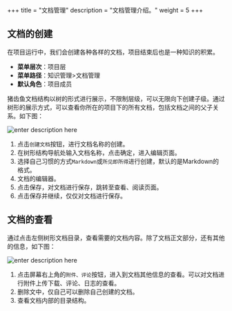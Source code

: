 +++
title = "文档管理"
description = "文档管理介绍。"
weight = 5
+++

## 文档的创建

在项目运行中，我们会创建各种各样的文档，项目结束后也是一种知识的积累。

- **菜单层次**：项目层
- **菜单路径**：知识管理>文档管理
- **默认角色**：项目成员

猪齿鱼文档结构以树的形式进行展示，不限制层级，可以无限向下创建子级。通过树形的展示方式，可以查看你所在的项目下的所有文档，包括文档之间的父子关系。如下图：

![enter description here](/docs/user-guide/knowledge-management/document-management/img/document_1.png)

1. 点击`创建文档`按钮，进行文档名称的创建。
2. 在树形结构导航处输入文档名称，点击确定，进入编辑页面。
3. 选择自己习惯的方式`Markdown`或`所见即所得`进行创建，默认的是Markdown的格式。
4. 文档的编辑器。
5. 点击保存，对文档进行保存，跳转至查看、阅读页面。
6. 点击保存并继续，仅仅对文档进行保存。

## 文档的查看

通过点击左侧树形文档目录，查看需要的文档内容。除了文档正文部分，还有其他的信息，如下图：

![enter description here](/docs/user-guide/knowledge-management/document-management/img/document_2.png)

1. 点击屏幕右上角的`附件、评论`按钮，进入到文档其他信息的查看。可以对文档进行附件上传下载、评论、日志的查看。
2. 删除文中，仅自己可以删除自己创建的文档。
3. 查看文档内部的目录结构。